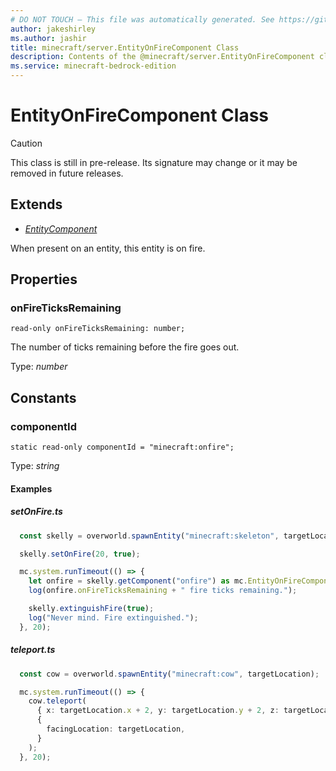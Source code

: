 ```yaml
---
# DO NOT TOUCH — This file was automatically generated. See https://github.com/mojang/minecraftapidocsgenerator to modify descriptions, examples, etc.
author: jakeshirley
ms.author: jashir
title: minecraft/server.EntityOnFireComponent Class
description: Contents of the @minecraft/server.EntityOnFireComponent class.
ms.service: minecraft-bedrock-edition
---
```

# EntityOnFireComponent Class

> [!CAUTION]
> This class is still in pre-release.  Its signature may change or it may be removed in future releases.

## Extends
- [*EntityComponent*](EntityComponent.md)

When present on an entity, this entity is on fire.

## Properties

### **onFireTicksRemaining**
`read-only onFireTicksRemaining: number;`

The number of ticks remaining before the fire goes out.

Type: *number*

## Constants

### **componentId**
`static read-only componentId = "minecraft:onfire";`

Type: *string*

#### Examples
##### ***setOnFire.ts***
```typescript
  const skelly = overworld.spawnEntity("minecraft:skeleton", targetLocation);

  skelly.setOnFire(20, true);

  mc.system.runTimeout(() => {
    let onfire = skelly.getComponent("onfire") as mc.EntityOnFireComponent;
    log(onfire.onFireTicksRemaining + " fire ticks remaining.");

    skelly.extinguishFire(true);
    log("Never mind. Fire extinguished.");
  }, 20);
```
##### ***teleport.ts***
```typescript
  const cow = overworld.spawnEntity("minecraft:cow", targetLocation);

  mc.system.runTimeout(() => {
    cow.teleport(
      { x: targetLocation.x + 2, y: targetLocation.y + 2, z: targetLocation.z + 2 },
      {
        facingLocation: targetLocation,
      }
    );
  }, 20);
```

